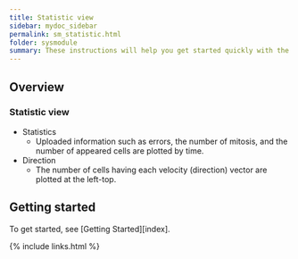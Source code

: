 ```yaml
---
title: Statistic view
sidebar: mydoc_sidebar
permalink: sm_statistic.html
folder: sysmodule
summary: These instructions will help you get started quickly with the theme.....
---
```


## Overview

### Statistic view

* Statistics
    * Uploaded information such as errors, the number of mitosis, and the number of appeared cells are plotted by time.
* Direction
    * The number of cells having each velocity (direction) vector are plotted at the left-top.

## Getting started

To get started, see [Getting Started][index].

{% include links.html %}
